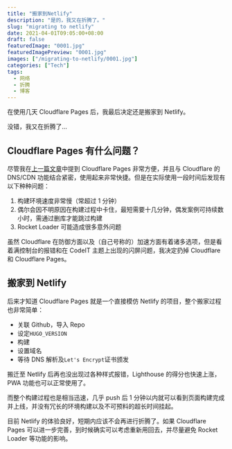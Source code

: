 ```yaml
---
title: "搬家到Netlify"
description: "是的，我又在折腾了。"
slug: "migrating to netlify"
date: 2021-04-01T09:05:00+08:00
draft: false
featuredImage: "0001.jpg"
featuredImagePreview: "0001.jpg"
images: ["/migrating-to-netlify/0001.jpg"]
categories: ["Tech"]
tags:
  - 网络
  - 折腾
  - 博客
---
```


在使用几天 Cloudflare Pages 后，我最后决定还是搬家到 Netlify。

没错，我又在折腾了…

<!--more-->

## Cloudflare Pages 有什么问题？

尽管我在[上一篇文章](/migrating-from-github-pages-to-cloudflare-pages/)中提到 Cloudflare Pages 非常方便，并且与 Cloudflare 的 DNS/CDN 功能结合紧密，使用起来非常快捷。但是在实际使用一段时间后发现有以下种种问题：

1. 构建环境速度非常慢（常超过 1 分钟）
2. 偶尔会因不明原因在构建过程中卡住，最短需要十几分钟，偶发案例可持续数小时，需通过删库才能跳过构建
3. Rocket Loader 可能造成很多意外问题

虽然 Cloudflare 在防御方面以及（自己号称的）加速方面有着诸多选项，但是看着满控制台的报错和在 CodeIT 主题上出现的闪屏问题，我决定扔掉 Cloudflare 和 Cloudflare Pages。

## 搬家到 Netlify

后来才知道 Cloudflare Pages 就是一个直接模仿 Netlify 的项目，整个搬家过程也非常简单：

- 关联 Github，导入 Repo
- 设定`HUGO_VERSION`
- 构建
- 设置域名
- 等待 DNS 解析及`Let's Encrypt`证书颁发

搬迁至 Netlify 后再也没出现过各种样式报错，Lighthouse 的得分也快速上涨，PWA 功能也可以正常使用了。

而整个构建过程也是相当迅速，几乎 push 后 1 分钟以内就可以看到页面构建完成并上线，并没有冗长的环境构建以及不可预料的超长时间挂起。

目前 Netlify 的体验良好，短期内应该不会再进行折腾了。如果 Cloudflare Pages 可以进一步完善，到时候确实可以考虑重新用回去，并尽量避免 Rocket Loader 等功能的影响。
